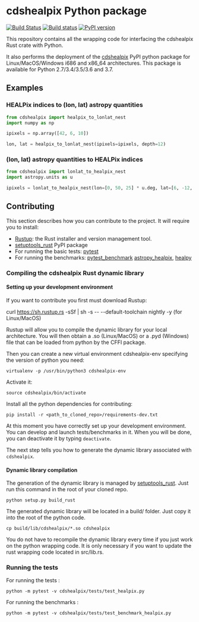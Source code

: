 # cdshealpix Python package

[![Build Status](https://travis-ci.org/cds-astro/cds-healpix-python.svg?branch=master)](https://travis-ci.org/cds-astro/cds-healpix-python) [![Build status](https://ci.appveyor.com/api/projects/status/obx59vfwehpxf13g/branch/master?svg=true)](https://ci.appveyor.com/project/bmatthieu3/cds-healpix-python/branch/master) [![PyPI version](https://badge.fury.io/py/cdshealpix.svg)](https://badge.fury.io/py/cdshealpix)

This repository contains all the wrapping code for interfacing the cdshealpix Rust crate with Python.

It also performs the deployment of the [cdshealpix](https://pypi.org/project/cdshealpix/) PyPI python package for Linux/MacOS/Windows i686 and x86_64 architectures.
This package is available for Python 2.7/3.4/3.5/3.6 and 3.7.

## Examples

### HEALPix indices to (lon, lat) astropy quantities

```python
from cdshealpix import healpix_to_lonlat_nest
import numpy as np

ipixels = np.array([42, 6, 10])

lon, lat = healpix_to_lonlat_nest(ipixels=ipixels, depth=12)
```

### (lon, lat) astropy quantities to HEALPix indices

```python
from cdshealpix import lonlat_to_healpix_nest
import astropy.units as u

ipixels = lonlat_to_healpix_nest(lon=[0, 50, 25] * u.deg, lat=[6, -12, 45] * u.deg, depth=12)
```

## Contributing

This section describes how you can contribute to the project. It will require you to install:

- [Rustup](https://www.rust-lang.org/learn/get-started): the Rust installer and version management tool.
- [setuptools_rust](https://github.com/PyO3/setuptools-rust) PyPI package
- For running the basic tests: [pytest](https://docs.pytest.org/en/latest/)
- For running the benchmarks: [pytest_benchmark](https://pytest-benchmark.readthedocs.io/en/latest/) [astropy_healpix](https://github.com/astropy/astropy-healpix), [healpy](https://github.com/healpy/healpy)

### Compiling the cdshealpix Rust dynamic library

#### Setting up your development environment

If you want to contribute you first must download Rustup:

curl https://sh.rustup.rs -sSf | sh -s -- --default-toolchain nightly -y (for Linux/MacOS)

Rustup will allow you to compile the dynamic library for your local architecture. You will then obtain a .so (Linux/MacOS) or a .pyd (Windows) file that can be loaded from python by the CFFI package.

Then you can create a new virtual environment cdshealpix-env specifying the version of python you need:

```virtualenv -p /usr/bin/python3 cdshealpix-env```

Activate it: 

```source cdshealpix/bin/activate```

Install all the python dependencies for contributing:

```pip install -r <path_to_cloned_repo>/requirements-dev.txt```

At this moment you have correctly set up your development environment. You can develop and launch tests/benchmarks in it. When you will be done, you can deactivate it by typing ```deactivate```.

The next step tells you how to generate the dynamic library associated with `cdshealpix`.

#### Dynamic library compilation

The generation of the dynamic library is managed by [setuptools_rust](https://github.com/PyO3/setuptools-rust). Just run this command in the root of your cloned repo.

```python setup.py build_rust```

The generated dynamic library will be located in a build/ folder. Just copy it into the root of the python code.

```cp build/lib/cdshealpix/*.so cdshealpix```

You do not have to recompile the dynamic library every time if you just work on the python wrapping code. It is only necessary if you want to update the rust wrapping code located in src/lib.rs.

### Running the tests

For running the tests :

```python -m pytest -v cdshealpix/tests/test_healpix.py```

For running the benchmarks :

```python -m pytest -v cdshealpix/tests/test_benchmark_healpix.py```
